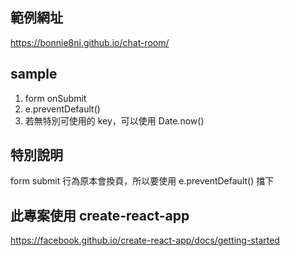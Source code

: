 ## 範例網址

https://bonnie8ni.github.io/chat-room/

## sample

1. form onSubmit
2. e.preventDefault()
3. 若無特別可使用的 key，可以使用 Date.now()

## 特別說明

form submit 行為原本會換頁，所以要使用 e.preventDefault() 擋下

## 此專案使用 create-react-app

https://facebook.github.io/create-react-app/docs/getting-started

